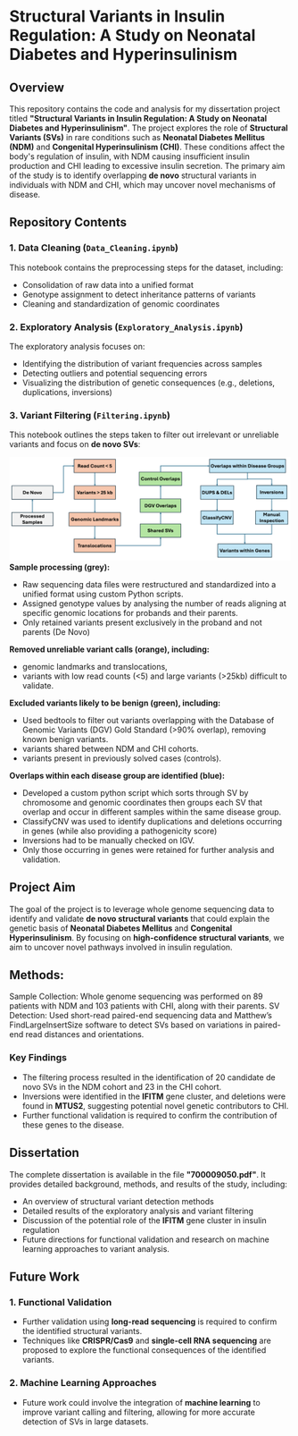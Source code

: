 # Structural Variants in Insulin Regulation: A Study on Neonatal Diabetes and Hyperinsulinism

## Overview

This repository contains the code and analysis for my dissertation project titled **"Structural Variants in Insulin Regulation: A Study on Neonatal Diabetes and Hyperinsulinism"**. The project explores the role of **Structural Variants (SVs)** in rare conditions such as **Neonatal Diabetes Mellitus (NDM)** and **Congenital Hyperinsulinism (CHI)**. These conditions affect the body's regulation of insulin, with NDM causing insufficient insulin production and CHI leading to excessive insulin secretion. The primary aim of the study is to identify overlapping **de novo** structural variants in individuals with NDM and CHI, which may uncover novel mechanisms of disease.

## Repository Contents

### 1. Data Cleaning (`Data_Cleaning.ipynb`)
This notebook contains the preprocessing steps for the dataset, including:
- Consolidation of raw data into a unified format
- Genotype assignment to detect inheritance patterns of variants
- Cleaning and standardization of genomic coordinates

### 2. Exploratory Analysis (`Exploratory_Analysis.ipynb`)
The exploratory analysis focuses on:
- Identifying the distribution of variant frequencies across samples
- Detecting outliers and potential sequencing errors
- Visualizing the distribution of genetic consequences (e.g., deletions, duplications, inversions)

### 3. Variant Filtering (`Filtering.ipynb`)
This notebook outlines the steps taken to filter out irrelevant or unreliable variants and focus on **de novo SVs**:

![](Filtering_WorkFlow.png)
**Sample processing (grey):**
- Raw sequencing data files were restructured and standardized into a unified format using custom Python scripts.
- Assigned genotype values by analysing the number of reads aligning at specific genomic locations for probands and their parents.
- Only retained variants present exclusively in the proband and not parents (De Novo)

**Removed unreliable variant calls (orange), including:**
- genomic landmarks and translocations,
- variants with low read counts (<5) and large variants (>25kb) difficult to validate.

**Excluded variants likely to be benign (green), including:**
- Used bedtools to filter out variants overlapping with the Database of Genomic Variants (DGV) Gold Standard (>90% overlap), removing known benign variants.
- variants shared between NDM and CHI cohorts.
- variants present in previously solved cases (controls).

**Overlaps within each disease group are identified (blue):**
- Developed a custom python script which sorts through SV by chromosome and genomic coordinates then groups each SV that overlap and occur in different samples within the same disease group.
- ClassifyCNV was used to identify duplications and deletions occurring in genes (while also providing a pathogenicity score)
- Inversions had to be manually checked on IGV.
- Only those occurring in genes were retained for further analysis and validation.

## Project Aim

The goal of the project is to leverage whole genome sequencing data to identify and validate **de novo structural variants** that could explain the genetic basis of **Neonatal Diabetes Mellitus** and **Congenital Hyperinsulinism**. By focusing on **high-confidence structural variants**, we aim to uncover novel pathways involved in insulin regulation.

## Methods:
Sample Collection: Whole genome sequencing was performed on 89 patients with NDM and 103 patients with CHI, along with their parents.
SV Detection: Used short-read paired-end sequencing data and Matthew’s FindLargeInsertSize software to detect SVs based on variations in paired-end read distances and orientations.

### Key Findings
- The filtering process resulted in the identification of 20 candidate de novo SVs in the NDM cohort and 23 in the CHI cohort.
- Inversions were identified in the **IFITM** gene cluster, and deletions were found in **MTUS2**, suggesting potential novel genetic contributors to CHI.
- Further functional validation is required to confirm the contribution of these genes to the disease.

## Dissertation

The complete dissertation is available in the file **"700009050.pdf"**. It provides detailed background, methods, and results of the study, including:
- An overview of structural variant detection methods
- Detailed results of the exploratory analysis and variant filtering
- Discussion of the potential role of the **IFITM** gene cluster in insulin regulation
- Future directions for functional validation and research on machine learning approaches to variant analysis.

## Future Work

### 1. Functional Validation
- Further validation using **long-read sequencing** is required to confirm the identified structural variants.
- Techniques like **CRISPR/Cas9** and **single-cell RNA sequencing** are proposed to explore the functional consequences of the identified variants.

### 2. Machine Learning Approaches
- Future work could involve the integration of **machine learning** to improve variant calling and filtering, allowing for more accurate detection of SVs in large datasets.


